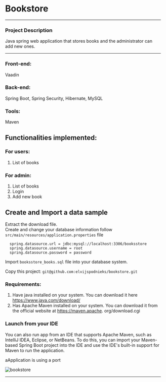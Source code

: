# Bookstore
---
### Project Description

Java spring web application that stores books and the administrator can add new ones.

---
### Front-end:
Vaadin

### Back-end:
Spring Boot, Spring Security, Hibernate, MySQL

### Tools:
Maven

## Functionalities implemented:
### For users:
1. List of books

### For admin:
1. List of books
2. Login
3. Add new book


## Create and Import a data sample
Extract the download file.<br>
Create and change your database information follow `src/main/resources/application.properties` file
```
  spring.datasource.url = jdbc:mysql://localhost:3306/booksstore
  spring.datasource.username = root
  spring.datasource.password = password
```

Import `booksstore_books.sql` file into your database system.

Copy this project: `git@github.com:elvijspodnieks/bookstore.git`

### Requirements:
1. Have java installed on your system. You can download it here https://www.java.com/download/
2. Has Apache Maven installed on your system. You can download it from the official website at https://maven.apache.
   org/download.cgi <br />
   
   
### Launch from your IDE
You can also run app from an IDE that supports Apache Maven, such as IntelliJ IDEA,
Eclipse, or NetBeans. To do this, you can import your Maven-based Spring Boot project into the IDE and use the IDE's built-in support for Maven to run the application.

aApplication is using a port 


![bookstore](https://user-images.githubusercontent.com/84780001/225000870-a024e48c-dfe6-45c2-8baf-53ec276bcac1.gif)

---
